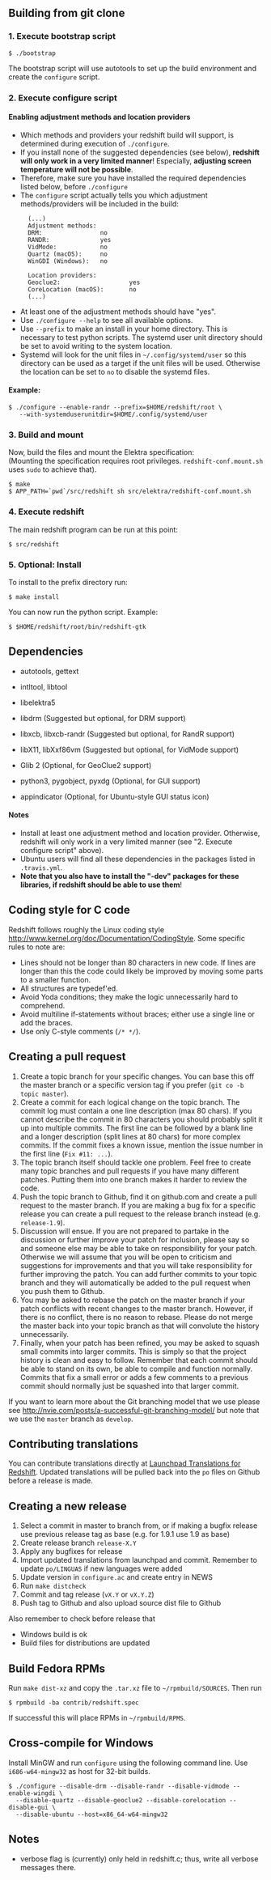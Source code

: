 
Building from git clone
-----------------------

### 1. Execute bootstrap script
``` shell
$ ./bootstrap
```
The bootstrap script will use autotools to set up the build environment
and create the `configure` script.

### 2. Execute configure script

#### Enabling adjustment methods and location providers
* Which methods and providers your redshift build will support, is determined during execution of `./configure`.
* If you install none of the suggested dependencies (see below), **redshift will only work in a very limited manner**! Especially, **adjusting screen temperature will not be possible**.
* Therefore, make sure you have installed the required dependencies listed below, before `./configure`
* The `configure` script actually tells you which adjustment methods/providers will be included in the build:
  ```shell
    (...)
    Adjustment methods:
    DRM:                no
    RANDR:              yes
    VidMode:            no
    Quartz (macOS):     no
    WinGDI (Windows):   no

    Location providers:
    Geoclue2:                   yes
    CoreLocation (macOS):       no
    (...)
  ```
* At least one of the adjustment methods should have "yes".
* Use `./configure --help` to see all available options. 
* Use `--prefix` to make an install in your home directory. This is necessary to test python scripts. The systemd user unit directory should be set to avoid writing to the system location.
* Systemd will look for the unit files in `~/.config/systemd/user` so this
directory can be used as a target if the unit files will be used. Otherwise
the location can be set to `no` to disable the systemd files.

#### Example:

``` shell
$ ./configure --enable-randr --prefix=$HOME/redshift/root \
   --with-systemduserunitdir=$HOME/.config/systemd/user
```

### 3. Build and mount  
Now, build the files and mount the Elektra specification:  
(Mounting the specification requires root privileges. `redshift-conf.mount.sh` uses `sudo` to achieve that).

``` shell
$ make
$ APP_PATH=`pwd`/src/redshift sh src/elektra/redshift-conf.mount.sh
```

### 4. Execute redshift
The main redshift program can be run at this point:
```shell
$ src/redshift
```

### 5. Optional: Install
To install to the prefix directory run:

``` shell
$ make install
```

You can now run the python script. Example:

``` shell
$ $HOME/redshift/root/bin/redshift-gtk
```


Dependencies
------------

* autotools, gettext
* intltool, libtool
* libelektra5
* libdrm (Suggested but optional, for DRM support)
* libxcb, libxcb-randr (Suggested but optional, for RandR support)
* libX11, libXxf86vm (Suggested but optional, for VidMode support)
* Glib 2 (Optional, for GeoClue2 support)

* python3, pygobject, pyxdg (Optional, for GUI support)
* appindicator (Optional, for Ubuntu-style GUI status icon)

#### Notes
* Install at least one adjustment method and location provider. Otherwise, redshift will only work in a very limited manner (see "2. Execute configure script" above).
* Ubuntu users will find all these dependencies in the packages listed in ``.travis.yml``.
* **Note that you also have to install the "-dev" packages for these libraries, if redshift should be able to use them**!


Coding style for C code
-----------------------

Redshift follows roughly the Linux coding style
<http://www.kernel.org/doc/Documentation/CodingStyle>. Some specific rules to
note are:

* Lines should not be longer than 80 characters in new code. If lines are
  longer than this the code could likely be improved by moving some parts to a
  smaller function.
* All structures are typedef'ed.
* Avoid Yoda conditions; they make the logic unnecessarily hard to comprehend.
* Avoid multiline if-statements without braces; either use a single line or add
  the braces.
* Use only C-style comments (`/* */`).


Creating a pull request
-----------------------

1. Create a topic branch for your specific changes. You can base this off the
   master branch or a specific version tag if you prefer (`git co -b topic master`).
2. Create a commit for each logical change on the topic branch. The commit log
   must contain a one line description (max 80 chars). If you cannot describe
   the commit in 80 characters you should probably split it up into multiple
   commits. The first line can be followed by a blank line and a longer
   description (split lines at 80 chars) for more complex commits. If the commit
   fixes a known issue, mention the issue number in the first line (`Fix #11:
   ...`).
3. The topic branch itself should tackle one problem. Feel free to create many
   topic branches and pull requests if you have many different patches. Putting
   them into one branch makes it harder to review the code.
4. Push the topic branch to Github, find it on github.com and create a pull
   request to the master branch. If you are making a bug fix for a specific
   release you can create a pull request to the release branch instead
   (e.g. `release-1.9`).
5. Discussion will ensue. If you are not prepared to partake in the discussion
   or further improve your patch for inclusion, please say so and someone else
   may be able to take on responsibility for your patch. Otherwise we will
   assume that you will be open to criticism and suggestions for improvements
   and that you will take responsibility for further improving the patch. You
   can add further commits to your topic branch and they will automatically be
   added to the pull request when you push them to Github.
6. You may be asked to rebase the patch on the master branch if your patch
   conflicts with recent changes to the master branch. However, if there is no
   conflict, there is no reason to rebase. Please do not merge the master back
   into your topic branch as that will convolute the history unnecessarily.
7. Finally, when your patch has been refined, you may be asked to squash small
   commits into larger commits. This is simply so that the project history is
   clean and easy to follow. Remember that each commit should be able to stand
   on its own, be able to compile and function normally. Commits that fix a
   small error or adds a few comments to a previous commit should normally just
   be squashed into that larger commit.

If you want to learn more about the Git branching model that we use please see
<http://nvie.com/posts/a-successful-git-branching-model/> but note that we use
the `master` branch as `develop`.


Contributing translations
-------------------------

You can contribute translations directly at
[Launchpad Translations for Redshift](https://translations.launchpad.net/redshift).
Updated translations will be pulled back into the `po` files on Github
before a release is made.


Creating a new release
----------------------

1. Select a commit in master to branch from, or if making a bugfix release
   use previous release tag as base (e.g. for 1.9.1 use 1.9 as base)
2. Create release branch `release-X.Y`
3. Apply any bugfixes for release
4. Import updated translations from launchpad and commit. Remember to update
   `po/LINGUAS` if new languages were added
5. Update version in `configure.ac` and create entry in NEWS
6. Run `make distcheck`
7. Commit and tag release (`vX.Y` or `vX.Y.Z`)
8. Push tag to Github and also upload source dist file to Github

Also remember to check before release that

* Windows build is ok
* Build files for distributions are updated


Build Fedora RPMs
-----------------

Run `make dist-xz` and copy the `.tar.xz` file to `~/rpmbuild/SOURCES`. Then run

``` shell
$ rpmbuild -ba contrib/redshift.spec
```

If successful this will place RPMs in `~/rpmbuild/RPMS`.


Cross-compile for Windows
-------------------------

Install MinGW and run `configure` using the following command line. Use
`i686-w64-mingw32` as host for 32-bit builds.

``` shell
$ ./configure --disable-drm --disable-randr --disable-vidmode --enable-wingdi \
  --disable-quartz --disable-geoclue2 --disable-corelocation --disable-gui \
  --disable-ubuntu --host=x86_64-w64-mingw32
```


Notes
-----
* verbose flag is (currently) only held in redshift.c; thus, write all
  verbose messages there.
